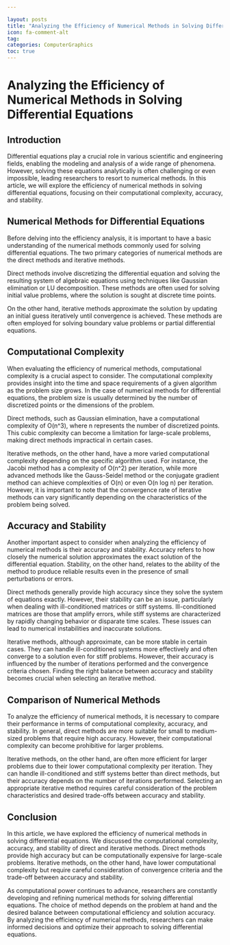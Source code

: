 ```yaml
---

layout: posts
title: "Analyzing the Efficiency of Numerical Methods in Solving Differential Equations"
icon: fa-comment-alt
tag:      
categories: ComputerGraphics
toc: true
---
```




# Analyzing the Efficiency of Numerical Methods in Solving Differential Equations

## Introduction
Differential equations play a crucial role in various scientific and engineering fields, enabling the modeling and analysis of a wide range of phenomena. However, solving these equations analytically is often challenging or even impossible, leading researchers to resort to numerical methods. In this article, we will explore the efficiency of numerical methods in solving differential equations, focusing on their computational complexity, accuracy, and stability.

## Numerical Methods for Differential Equations
Before delving into the efficiency analysis, it is important to have a basic understanding of the numerical methods commonly used for solving differential equations. The two primary categories of numerical methods are the direct methods and iterative methods.

Direct methods involve discretizing the differential equation and solving the resulting system of algebraic equations using techniques like Gaussian elimination or LU decomposition. These methods are often used for solving initial value problems, where the solution is sought at discrete time points.

On the other hand, iterative methods approximate the solution by updating an initial guess iteratively until convergence is achieved. These methods are often employed for solving boundary value problems or partial differential equations.

## Computational Complexity
When evaluating the efficiency of numerical methods, computational complexity is a crucial aspect to consider. The computational complexity provides insight into the time and space requirements of a given algorithm as the problem size grows. In the case of numerical methods for differential equations, the problem size is usually determined by the number of discretized points or the dimensions of the problem.

Direct methods, such as Gaussian elimination, have a computational complexity of O(n^3), where n represents the number of discretized points. This cubic complexity can become a limitation for large-scale problems, making direct methods impractical in certain cases.

Iterative methods, on the other hand, have a more varied computational complexity depending on the specific algorithm used. For instance, the Jacobi method has a complexity of O(n^2) per iteration, while more advanced methods like the Gauss-Seidel method or the conjugate gradient method can achieve complexities of O(n) or even O(n log n) per iteration. However, it is important to note that the convergence rate of iterative methods can vary significantly depending on the characteristics of the problem being solved.

## Accuracy and Stability
Another important aspect to consider when analyzing the efficiency of numerical methods is their accuracy and stability. Accuracy refers to how closely the numerical solution approximates the exact solution of the differential equation. Stability, on the other hand, relates to the ability of the method to produce reliable results even in the presence of small perturbations or errors.

Direct methods generally provide high accuracy since they solve the system of equations exactly. However, their stability can be an issue, particularly when dealing with ill-conditioned matrices or stiff systems. Ill-conditioned matrices are those that amplify errors, while stiff systems are characterized by rapidly changing behavior or disparate time scales. These issues can lead to numerical instabilities and inaccurate solutions.

Iterative methods, although approximate, can be more stable in certain cases. They can handle ill-conditioned systems more effectively and often converge to a solution even for stiff problems. However, their accuracy is influenced by the number of iterations performed and the convergence criteria chosen. Finding the right balance between accuracy and stability becomes crucial when selecting an iterative method.

## Comparison of Numerical Methods
To analyze the efficiency of numerical methods, it is necessary to compare their performance in terms of computational complexity, accuracy, and stability. In general, direct methods are more suitable for small to medium-sized problems that require high accuracy. However, their computational complexity can become prohibitive for larger problems.

Iterative methods, on the other hand, are often more efficient for larger problems due to their lower computational complexity per iteration. They can handle ill-conditioned and stiff systems better than direct methods, but their accuracy depends on the number of iterations performed. Selecting an appropriate iterative method requires careful consideration of the problem characteristics and desired trade-offs between accuracy and stability.

## Conclusion
In this article, we have explored the efficiency of numerical methods in solving differential equations. We discussed the computational complexity, accuracy, and stability of direct and iterative methods. Direct methods provide high accuracy but can be computationally expensive for large-scale problems. Iterative methods, on the other hand, have lower computational complexity but require careful consideration of convergence criteria and the trade-off between accuracy and stability.

As computational power continues to advance, researchers are constantly developing and refining numerical methods for solving differential equations. The choice of method depends on the problem at hand and the desired balance between computational efficiency and solution accuracy. By analyzing the efficiency of numerical methods, researchers can make informed decisions and optimize their approach to solving differential equations.